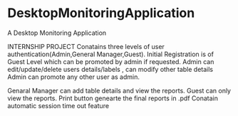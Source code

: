 # DesktopMonitoringApplication

A Desktop Monitoring Application

INTERNSHIP PROJECT Conatains three levels of user authentication(Admin,General Manager,Guest). Initial Registration is of Guest Level which can be promoted by admin if requested. Admin can edit/update/delete users details/labels , can modify other table details Admin can promote any other user as admin.

Genaral Manager can add table details and view the reports. Guest can only view the reports. Print button genearte the final reports in .pdf Conatain automatic session time out feature
